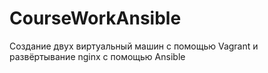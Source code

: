 # CourseWorkAnsible

Создание двух виртуальный машин с помощью Vagrant и развёртывание nginx с помощью Ansible
